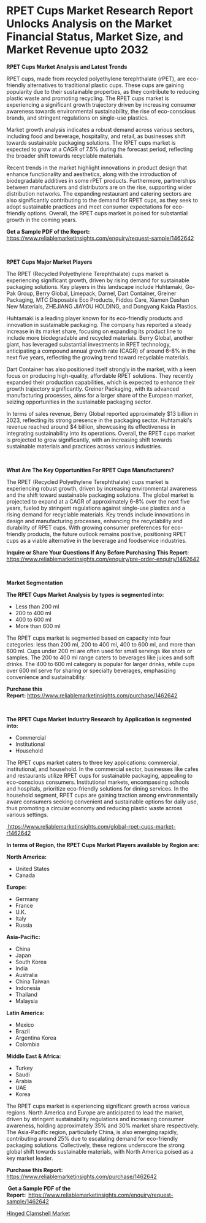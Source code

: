 <p><h1>RPET Cups Market Research Report Unlocks Analysis on the Market Financial Status, Market Size, and Market Revenue upto 2032</h1></p><p><strong>RPET Cups Market Analysis and Latest Trends</strong></p>
<p><p>RPET cups, made from recycled polyethylene terephthalate (rPET), are eco-friendly alternatives to traditional plastic cups. These cups are gaining popularity due to their sustainable properties, as they contribute to reducing plastic waste and promoting recycling. The RPET cups market is experiencing a significant growth trajectory driven by increasing consumer awareness towards environmental sustainability, the rise of eco-conscious brands, and stringent regulations on single-use plastics.</p><p>Market growth analysis indicates a robust demand across various sectors, including food and beverage, hospitality, and retail, as businesses shift towards sustainable packaging solutions. The RPET cups market is expected to grow at a CAGR of 7.5% during the forecast period, reflecting the broader shift towards recyclable materials. </p><p>Recent trends in the market highlight innovations in product design that enhance functionality and aesthetics, along with the introduction of biodegradable additives in some rPET products. Furthermore, partnerships between manufacturers and distributors are on the rise, supporting wider distribution networks. The expanding restaurant and catering sectors are also significantly contributing to the demand for RPET cups, as they seek to adopt sustainable practices and meet consumer expectations for eco-friendly options. Overall, the RPET cups market is poised for substantial growth in the coming years.</p></p>
<p><strong>Get a Sample PDF of the Report:&nbsp;</strong> <a href="https://www.reliablemarketinsights.com/enquiry/request-sample/1462642?utm_campaign=2100&utm_medium=2&utm_source=Github&utm_content=ia&utm_term=07022025&utm_id=rpet-cups">https://www.reliablemarketinsights.com/enquiry/request-sample/1462642</a></p>
<p>&nbsp;</p>
<p><strong>RPET Cups Major Market Players</strong></p>
<p><p>The RPET (Recycled Polyethylene Terephthalate) cups market is experiencing significant growth, driven by rising demand for sustainable packaging solutions. Key players in this landscape include Huhtamaki, Go-Pak Group, Berry Global, Limepack, Darnel, Dart Container, Greiner Packaging, MTC Disposable Eco Products, Fiddos Care, Xiamen Dashan New Materials, ZHEJIANG JIAYOU HOLDING, and Dongyang Kaida Plastics.</p><p>Huhtamaki is a leading player known for its eco-friendly products and innovation in sustainable packaging. The company has reported a steady increase in its market share, focusing on expanding its product line to include more biodegradable and recycled materials. Berry Global, another giant, has leveraged substantial investments in RPET technology, anticipating a compound annual growth rate (CAGR) of around 6-8% in the next five years, reflecting the growing trend toward recyclable materials.</p><p>Dart Container has also positioned itself strongly in the market, with a keen focus on producing high-quality, affordable RPET solutions. They recently expanded their production capabilities, which is expected to enhance their growth trajectory significantly. Greiner Packaging, with its advanced manufacturing processes, aims for a larger share of the European market, seizing opportunities in the sustainable packaging sector.</p><p>In terms of sales revenue, Berry Global reported approximately $13 billion in 2023, reflecting its strong presence in the packaging sector. Huhtamaki's revenue reached around $4 billion, showcasing its effectiveness in integrating sustainability into its operations. Overall, the RPET cups market is projected to grow significantly, with an increasing shift towards sustainable materials and practices across various industries.</p></p>
<p>&nbsp;</p>
<p><strong>What Are The Key Opportunities For RPET Cups Manufacturers?</strong></p>
<p><p>The RPET (Recycled Polyethylene Terephthalate) cups market is experiencing robust growth, driven by increasing environmental awareness and the shift toward sustainable packaging solutions. The global market is projected to expand at a CAGR of approximately 6-8% over the next five years, fueled by stringent regulations against single-use plastics and a rising demand for recyclable materials. Key trends include innovations in design and manufacturing processes, enhancing the recyclability and durability of RPET cups. With growing consumer preferences for eco-friendly products, the future outlook remains positive, positioning RPET cups as a viable alternative in the beverage and foodservice industries.</p></p>
<p><strong>Inquire or Share Your Questions If Any Before Purchasing This Report:</strong> <a href="https://www.reliablemarketinsights.com/enquiry/pre-order-enquiry/1462642?utm_campaign=2100&utm_medium=2&utm_source=Github&utm_content=ia&utm_term=07022025&utm_id=rpet-cups">https://www.reliablemarketinsights.com/enquiry/pre-order-enquiry/1462642</a></p>
<p>&nbsp;</p>
<p><strong>Market Segmentation</strong></p>
<p><strong>The RPET Cups Market Analysis by types is segmented into:</strong></p>
<p><ul><li>Less than 200 ml</li><li>200 to 400 ml</li><li>400 to 600 ml</li><li>More than 600 ml</li></ul></p>
<p><p>The RPET cups market is segmented based on capacity into four categories: less than 200 ml, 200 to 400 ml, 400 to 600 ml, and more than 600 ml. Cups under 200 ml are often used for small servings like shots or samples. The 200 to 400 ml range caters to beverages like juices and soft drinks. The 400 to 600 ml category is popular for larger drinks, while cups over 600 ml serve for sharing or specialty beverages, emphasizing convenience and sustainability.</p></p>
<p><strong>Purchase this Report:&nbsp;</strong><a href="https://www.reliablemarketinsights.com/purchase/1462642?utm_campaign=2100&utm_medium=2&utm_source=Github&utm_content=ia&utm_term=07022025&utm_id=rpet-cups">https://www.reliablemarketinsights.com/purchase/1462642</a></p>
<p>&nbsp;</p>
<p><strong>The RPET Cups Market Industry Research by Application is segmented into:</strong></p>
<p><ul><li>Commercial</li><li>Institutional</li><li>Household</li></ul></p>
<p><p>The RPET cups market caters to three key applications: commercial, institutional, and household. In the commercial sector, businesses like cafes and restaurants utilize RPET cups for sustainable packaging, appealing to eco-conscious consumers. Institutional markets, encompassing schools and hospitals, prioritize eco-friendly solutions for dining services. In the household segment, RPET cups are gaining traction among environmentally aware consumers seeking convenient and sustainable options for daily use, thus promoting a circular economy and reducing plastic waste across various settings.</p></p>
<p><a href="https://www.reliablemarketinsights.com/global-rpet-cups-market-r1462642?utm_campaign=2100&utm_medium=2&utm_source=Github&utm_content=ia&utm_term=07022025&utm_id=rpet-cups">&nbsp;https://www.reliablemarketinsights.com/global-rpet-cups-market-r1462642</a></p>
<p><strong>In terms of Region, the RPET Cups Market Players available by Region are:</strong></p>
<p>
    <p> <strong> North America: </strong>
        <ul>
            <li>United States</li>
            <li>Canada</li>
        </ul>
        </p> 
    <p> <strong> Europe: </strong>
        <ul>
            <li>Germany</li>
            <li>France</li>
            <li>U.K.</li>
            <li>Italy</li>
            <li>Russia</li>
        </ul>
        </p> 
    <p> <strong> Asia-Pacific: </strong>
        <ul>
            <li>China</li>
            <li>Japan</li>
            <li>South Korea</li>
            <li>India</li>
            <li>Australia</li>
            <li>China Taiwan</li>
            <li>Indonesia</li>
            <li>Thailand</li>
            <li>Malaysia</li>
        </ul>
        </p> 
    <p> <strong> Latin America: </strong>
        <ul>
            <li>Mexico</li>
            <li>Brazil</li>
            <li>Argentina Korea</li>
            <li>Colombia</li>
        </ul>
        </p> 
    <p> <strong> Middle East & Africa: </strong>
        <ul>
            <li>Turkey</li>
            <li>Saudi</li>
            <li>Arabia</li>
            <li>UAE</li>
            <li>Korea</li>
        </ul>
    </p>
    </p>
<p><p>The RPET cups market is experiencing significant growth across various regions. North America and Europe are anticipated to lead the market, driven by stringent sustainability regulations and increasing consumer awareness, holding approximately 35% and 30% market share respectively. The Asia-Pacific region, particularly China, is also emerging rapidly, contributing around 25% due to escalating demand for eco-friendly packaging solutions. Collectively, these regions underscore the strong global shift towards sustainable materials, with North America poised as a key market leader.</p></p>
<p><strong>Purchase this Report: </strong><a href="https://www.reliablemarketinsights.com/purchase/1462642?utm_campaign=2100&utm_medium=2&utm_source=Github&utm_content=ia&utm_term=07022025&utm_id=rpet-cups">https://www.reliablemarketinsights.com/purchase/1462642</a></p>
<p>&nbsp;<strong>Get a Sample PDF of the Report:&nbsp;&nbsp;</strong><a href="https://www.reliablemarketinsights.com/enquiry/request-sample/1462642?utm_campaign=2100&utm_medium=2&utm_source=Github&utm_content=ia&utm_term=07022025&utm_id=rpet-cups">https://www.reliablemarketinsights.com/enquiry/request-sample/1462642</a></p>
<p><strong></strong></p>
<p><p><a href="https://github.com/wileonie19657/Market-Research-Report-List-1/blob/main/hinged-clamshell-market.md?utm_campaign=2100&utm_medium=2&utm_source=Github&utm_content=ia&utm_term=07022025&utm_id=rpet-cups">Hinged Clamshell Market</a></p></p>